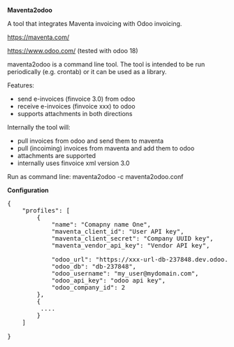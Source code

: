 **Maventa2odoo**

A tool that integrates Maventa invoicing with Odoo invoicing.

https://maventa.com/

https://www.odoo.com/ (tested with odoo 18)

maventa2odoo is a command line tool. 
The tool is intended to be run periodically (e.g. crontab) or it can be used as a library.

Features: 
- send e-invoices (finvoice 3.0) from odoo
- receive e-invoices (finvoice xxx) to odoo
- supports attachments in both directions

Internally the tool will:
- pull invoices from odoo and send them to maventa
- pull (incoiming) invoices from maventa and add them to odoo
- attachments are supported
- internally uses finvoice xml version 3.0

Run as command line:
maventa2odoo -c maventa2odoo.conf

**Configuration**
<pre>
{
    "profiles": [
        {
            "name": "Comapny name One",                            => name of profile usually company name, only used for debugging
            "maventa_client_id": "User API key",                   => get this from maventa or ask
            "maventa_client_secret": "Company UUID key",           => get this from maventa or ask
            "maventa_vendor_api_key": "Vendor API key",            => get this from maventa or ask

            "odoo_url": "https://xxx-url-db-237848.dev.odoo.com/", => this your odoo server url
            "odoo_db": "db-237848",                                => odoo database id
            "odoo_username": "my_user@mydomain.com",               => odoo user name 
            "odoo_api_key": "odoo api key",                        => odoo api key
            "odoo_company_id": 2                                   => odoo company id 
        },
        {
         ....                                                      => other profiles in case you have many companies
        }
    ]
    
}
</pre>
